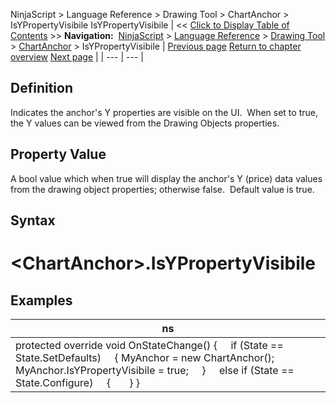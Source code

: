 ﻿
NinjaScript \> Language Reference \> Drawing Tool \> ChartAnchor \> IsYPropertyVisibile
IsYPropertyVisibile
| \<\< [Click to Display Table of Contents](isypropertyvisibile.md) \>\> **Navigation:**     [NinjaScript](ninjascript.md) \> [Language Reference](language_reference_wip.md) \> [Drawing Tool](drawing_tools.md) \> [ChartAnchor](chartanchor.md) \> IsYPropertyVisibile | [Previous page](isxpropertiesvisible.md) [Return to chapter overview](chartanchor.md) [Next page](moveanchor.md) |
| --- | --- |
## Definition
Indicates the anchor's Y properties are visible on the UI.  When set to true, the Y values can be viewed from the Drawing Objects properties.
 
## Property Value
A bool value which when true will display the anchor's Y (price) data values from the drawing object properties; otherwise false.  Default value is true.
 
## Syntax
# \<ChartAnchor\>.IsYPropertyVisibile
## 
## Examples
| ns |
| --- |
| protected override void OnStateChange() {      if (State \=\= State.SetDefaults)      { MyAnchor \= new ChartAnchor(); MyAnchor.IsYPropertyVisibile \= true;      }      else if (State \=\= State.Configure)      {        } } |
